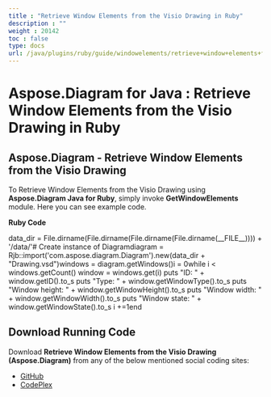 ```yaml
---
title : "Retrieve Window Elements from the Visio Drawing in Ruby" 
description : "" 
weight : 20142 
toc : false
type: docs
url: /java/plugins/ruby/guide/windowelements/retrieve+window+elements+from+the+visio+drawing+in+ruby/
---
```


# Aspose.Diagram for Java : Retrieve Window Elements from the Visio Drawing in Ruby


## Aspose.Diagram - Retrieve Window Elements from the Visio Drawing

To Retrieve Window Elements from the Visio Drawing using **Aspose.Diagram Java for Ruby**, simply invoke **GetWindowElements** module. Here you can see example code.

**Ruby Code**

data\_dir = File.dirname(File.dirname(File.dirname(File.dirname(\_\_FILE\_\_)))) + '/data/'# Create instance of Diagramdiagram = Rjb::import('com.aspose.diagram.Diagram').new(data\_dir + "Drawing.vsd")windows = diagram.getWindows()i = 0while i < windows.getCount()    window = windows.get(i)    puts "ID: " + window.getID().to\_s    puts "Type: " + window.getWindowType().to\_s    puts "Window height: " + window.getWindowHeight().to\_s    puts "Window width: " + window.getWindowWidth().to\_s    puts "Window state: " + window.getWindowState().to\_s    i +=1end

## Download Running Code

Download **Retrieve Window Elements from the Visio Drawing (Aspose.Diagram)** from any of the below mentioned social coding sites:

*   [GitHub](https://github.com/asposediagram/Aspose.Diagram-for-Java/blob/master/Plugins/Aspose_Diagram_Java_for_Ruby/lib/asposediagramjava/WindowElements/getwindowelements.rb)
*   [CodePlex](https://asposediagramjavaruby.codeplex.com/SourceControl/latest#lib/asposediagramjava/WindowElements/getwindowelements.rb)

